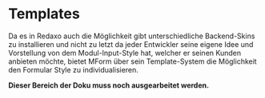# Templates

Da es in Redaxo auch die Möglichkeit gibt unterschiedliche Backend-Skins zu installieren und nicht zu letzt da jeder Entwickler seine eigene Idee und Vorstellung von dem Modul-Input-Style hat, welcher er seinen Kunden anbieten möchte, bietet MForm über sein Template-System die Möglichkeit den Formular Style zu individualisieren.

**Dieser Bereich der Doku muss noch ausgearbeitet werden.**